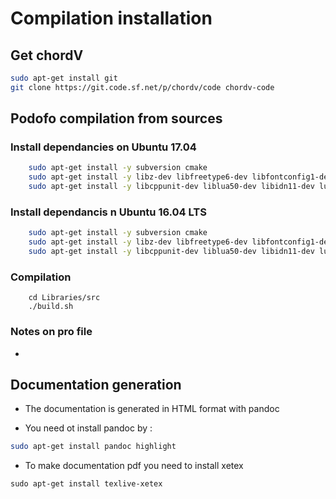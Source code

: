 # Compilation installation

## Get chordV 


~~~bash
sudo apt-get install git 
git clone https://git.code.sf.net/p/chordv/code chordv-code
~~~

## Podofo compilation from sources

### Install dependancies on Ubuntu 17.04

~~~bash
    sudo apt-get install -y subversion cmake
    sudo apt-get install -y libz-dev libfreetype6-dev libfontconfig1-dev libjpeg-dev libssl-dev libcrypto++9v5-dev libtiff5-dev
    sudo apt-get install -y libcppunit-dev liblua50-dev libidn11-dev lua5.1-dev
~~~

### Install dependancis n Ubuntu 16.04 LTS

~~~bash
    sudo apt-get install -y subversion cmake
    sudo apt-get install -y libz-dev libfreetype6-dev libfontconfig1-dev libjpeg-dev libssl-dev libcrypto++-dev libtiff5-dev
    sudo apt-get install -y libcppunit-dev liblua50-dev libidn11-dev lua5.1-dev
~~~

### Compilation

~~~
    cd Libraries/src
    ./build.sh
~~~

### Notes on pro file

-
## Documentation generation

  - The documentation is generated in HTML format with pandoc

  - You need ot install pandoc by :


~~~bash
sudo apt-get install pandoc highlight
~~~

- To make documentation pdf you need to install xetex

~~~
sudo apt-get install texlive-xetex
~~~



### 
